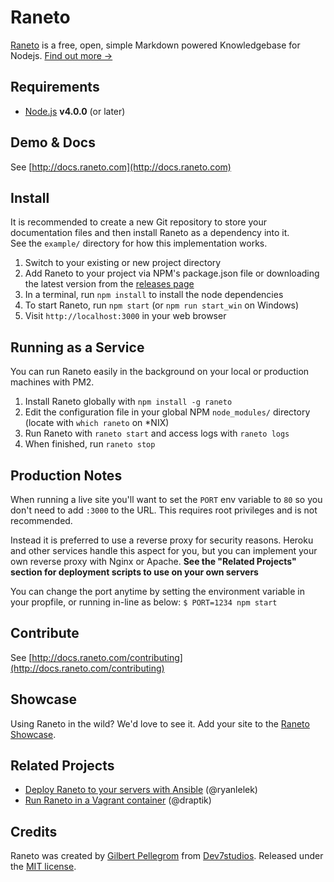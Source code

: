 Raneto
======

[Raneto](http://raneto.com) is a free, open, simple Markdown powered Knowledgebase for Nodejs. [Find out more &rarr;](http://docs.raneto.com/what-is-raneto)

Requirements
------------

* [Node.js](http://nodejs.org) **v4.0.0** (or later)

Demo & Docs
-----------

See [http://docs.raneto.com](http://docs.raneto.com)

Install
-------

It is recommended to create a new Git repository to store your documentation files and then install Raneto as a dependency into it.  
See the `example/` directory for how this implementation works.

1. Switch to your existing or new project directory
2. Add Raneto to your project via NPM's package.json file or downloading the latest version from the [releases page](https://github.com/gilbitron/Raneto/releases)
3. In a terminal, run `npm install` to install the node dependencies
4. To start Raneto, run `npm start` (or `npm run start_win` on Windows)
5. Visit `http://localhost:3000` in your web browser

Running as a Service
--------------------

You can run Raneto easily in the background on your local or production machines with PM2.

1. Install Raneto globally with `npm install -g raneto`
2. Edit the configuration file in your global NPM `node_modules/` directory (locate with `which raneto` on *NIX)
3. Run Raneto with `raneto start` and access logs with `raneto logs`
4. When finished, run `raneto stop`

Production Notes
----------------

When running a live site you'll want to set the `PORT` env variable to `80` so you don't need to add `:3000` to the URL.
This requires root privileges and is not recommended.

Instead it is preferred to use a reverse proxy for security reasons.
Heroku and other services handle this aspect for you, but you can implement your own reverse proxy with Nginx or Apache.
**See the "Related Projects" section for deployment scripts to use on your own servers**

You can change the port anytime by setting the environment variable in your propfile, or running in-line as below:
`$ PORT=1234 npm start`

Contribute
----------

See [http://docs.raneto.com/contributing](http://docs.raneto.com/contributing)

Showcase
--------

Using Raneto in the wild? We'd love to see it. Add your site to the [Raneto Showcase](https://github.com/gilbitron/Raneto/wiki/Raneto-Showcase).

Related Projects
----------------
- [Deploy Raneto to your servers with Ansible](https://github.com/ryanlelek/raneto-devops) (@ryanlelek)
- [Run Raneto in a Vagrant container](https://github.com/draptik/vagrant-raneto) (@draptik)

Credits
-------

Raneto was created by [Gilbert Pellegrom](http://gilbert.pellegrom.me) from
[Dev7studios](http://dev7studios.com). Released under the [MIT license](https://raw.githubusercontent.com/gilbitron/Raneto/master/LICENSE).
